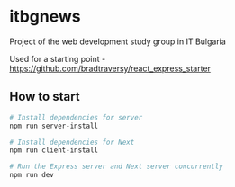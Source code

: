 # itbgnews
Project of the web development study group in IT Bulgaria

Used for a starting point - https://github.com/bradtraversy/react_express_starter

## How to start

```bash
# Install dependencies for server
npm run server-install

# Install dependencies for Next
npm run client-install

# Run the Express server and Next server concurrently
npm run dev
```
